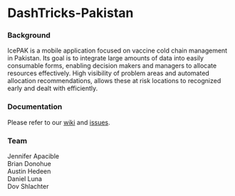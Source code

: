 DashTricks-Pakistan
===================
### Background
IcePAK is a mobile application focused on vaccine cold chain management in Pakistan. Its goal is to integrate large amounts of data into easily consumable forms, enabling decision makers and managers to allocate resources effectively. High visibility of problem areas and automated allocation recommendations, allows these at risk locations to recognized early and dealt with efficiently.  

### Documentation
Please refer to our [wiki](https://github.com/japacible/DashTricks-Pakistan/wiki) and [issues](https://github.com/japacible/DashTricks-Pakistan/issues).  

### Team
Jennifer Apacible  
Brian Donohue  
Austin Hedeen  
Daniel Luna  
Dov Shlachter  
